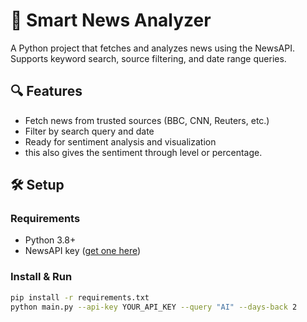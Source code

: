 # 🚀 Smart News Analyzer

A Python project that fetches and analyzes news using the NewsAPI. Supports keyword search, source filtering, and date range queries.

## 🔍 Features
- Fetch news from trusted sources (BBC, CNN, Reuters, etc.)
- Filter by search query and date
- Ready for sentiment analysis and visualization
- this also gives the sentiment through level or percentage.
 
## 🛠️ Setup  


### Requirements
- Python 3.8+
- NewsAPI key ([get one here](https://newsapi.org/))

### Install & Run

```bash
pip install -r requirements.txt
python main.py --api-key YOUR_API_KEY --query "AI" --days-back 2
